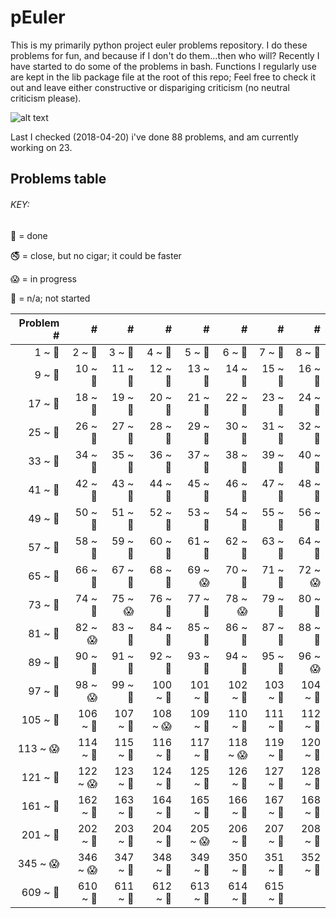 # pEuler

This is my primarily python project euler problems repository.
I do these problems for fun, and because if I don't do them...then who will?
Recently I have started to do some of the problems in bash. 
Functions I regularly use are kept in the lib package file at the root of this repo;
Feel free to check it out and leave either constructive or dispariging criticism (no neutral criticism please).

![alt text](https://projecteuler.net/profile/rubinj.png)

Last I checked (2018-04-20) i've done 88 problems, and am currently working on 23.

## Problems table

###### KEY:
 
:snake: = done

:no_smoking: = close, but no cigar; it could be faster

:scream: = in progress

:see_no_evil: = n/a; not started

| Problem # | # | # | # | # | # | # | # |
| ---: | ---: | ---: | ---: | ---: | ---: | ---: | ---: |
|1 ~ :snake:|2 ~ :snake:|3 ~ :snake:|4 ~ :snake:|5 ~ :snake:|6 ~ :snake:|7 ~ :snake:|8 ~ :snake:|
|9 ~ :snake:|10 ~ :snake:|11 ~ :snake:|12 ~ :snake:|13 ~ :snake:|14 ~ :snake:|15 ~ :snake:|16 ~ :snake:|
|17 ~ :snake:|18 ~ :snake:|19 ~ :snake:|20 ~ :snake:|21 ~ :snake:|22 ~ :snake:|23 ~ :snake:|24 ~ :snake:|
|25 ~ :snake:|26 ~ :snake:|27 ~ :snake:|28 ~ :snake:|29 ~ :snake:|30 ~ :snake:|31 ~ :snake:|32 ~ :snake:|
|33 ~ :snake:|34 ~ :snake:|35 ~ :snake:|36 ~ :snake:|37 ~ :snake:|38 ~ :snake:|39 ~ :snake:|40 ~ :snake:|
|41 ~ :snake:|42 ~ :snake:|43 ~ :snake:|44 ~ :snake:|45 ~ :snake:|46 ~ :snake:|47 ~ :snake:|48 ~ :snake:|
|49 ~ :snake:|50 ~ :snake:|51 ~ :see_no_evil:|52 ~ :snake:|53 ~ :snake:|54 ~ :snake:|55 ~ :snake:|56 ~ :snake:|
|57 ~ :see_no_evil:|58 ~ :snake:|59 ~ :see_no_evil:|60 ~ :snake:|61 ~ :see_no_evil:|62 ~ :snake:|63 ~ :snake:|64 ~ :see_no_evil:|
|65 ~ :see_no_evil:|66 ~ :see_no_evil:|67 ~ :snake:|68 ~ :snake:|69 ~ :scream:|70 ~ :see_no_evil:|71 ~ :snake:|72 ~ :scream:|
|73 ~ :snake:|74 ~ :snake:|75 ~ :scream:|76 ~ :snake:|77 ~ :snake:|78 ~ :scream:|79 ~ :snake:|80 ~ :see_no_evil:|
|81 ~ :snake:|82 ~ :scream:|83 ~ :snake:|84 ~ :see_no_evil:|85 ~ :snake:|86 ~ :see_no_evil:|87 ~ :snake:|88 ~ :see_no_evil:|
|89 ~ :snake:|90 ~ :see_no_evil:|91 ~ :see_no_evil:|92 ~ :snake:|93 ~ :see_no_evil:|94 ~ :see_no_evil:|95 ~ :see_no_evil:|96 ~ :scream:|
|97 ~ :snake:|98 ~ :scream:|99 ~ :snake:|100 ~ :see_no_evil:|101 ~ :see_no_evil:|102 ~ :snake:|103 ~ :see_no_evil:|104 ~ :snake:|
|105 ~ :see_no_evil:|106 ~ :see_no_evil:|107 ~ :snake:|108 ~ :scream:|109 ~ :see_no_evil:|110 ~ :see_no_evil:|111 ~ :see_no_evil:|112 ~ :snake:|
|113 ~ :scream:|114 ~ :see_no_evil:|115 ~ :see_no_evil:|116 ~ :see_no_evil:|117 ~ :see_no_evil:|118 ~ :scream:|119 ~ :snake:|120 ~ :see_no_evil:|
|121 ~ :see_no_evil:|122 ~ :scream:|123 ~ :snake:|124 ~ :snake:|125 ~ :see_no_evil:|126 ~ :see_no_evil:|127 ~ :see_no_evil:|128 ~ :see_no_evil:|
|161 ~ :see_no_evil:|162 ~ :see_no_evil:|163 ~ :see_no_evil:|164 ~ :snake:|165 ~ :see_no_evil:|166 ~ :see_no_evil:|167 ~ :see_no_evil:|168 ~ :see_no_evil:|
|201 ~ :see_no_evil:|202 ~ :see_no_evil:|203 ~ :see_no_evil:|204 ~ :see_no_evil:|205 ~ :scream:|206 ~ :snake:|207 ~ :see_no_evil:|208 ~ :see_no_evil:|
|345 ~ :scream:|346 ~ :scream:|347 ~ :snake:|348 ~ :snake:|349 ~ :see_no_evil:|350 ~ :see_no_evil:|351 ~ :see_no_evil:|352 ~ :see_no_evil:|
|609 ~ :see_no_evil:|610 ~ :see_no_evil:|611 ~ :see_no_evil:|612 ~ :see_no_evil:|613 ~ :snake:|614 ~ :see_no_evil:|615 ~ :see_no_evil:|
